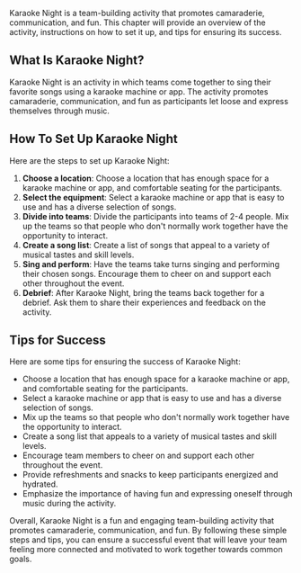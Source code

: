 
Karaoke Night is a team-building activity that promotes camaraderie, communication, and fun. This chapter will provide an overview of the activity, instructions on how to set it up, and tips for ensuring its success.

What Is Karaoke Night?
----------------------

Karaoke Night is an activity in which teams come together to sing their favorite songs using a karaoke machine or app. The activity promotes camaraderie, communication, and fun as participants let loose and express themselves through music.

How To Set Up Karaoke Night
---------------------------

Here are the steps to set up Karaoke Night:

1. **Choose a location**: Choose a location that has enough space for a karaoke machine or app, and comfortable seating for the participants.
2. **Select the equipment**: Select a karaoke machine or app that is easy to use and has a diverse selection of songs.
3. **Divide into teams**: Divide the participants into teams of 2-4 people. Mix up the teams so that people who don't normally work together have the opportunity to interact.
4. **Create a song list**: Create a list of songs that appeal to a variety of musical tastes and skill levels.
5. **Sing and perform**: Have the teams take turns singing and performing their chosen songs. Encourage them to cheer on and support each other throughout the event.
6. **Debrief**: After Karaoke Night, bring the teams back together for a debrief. Ask them to share their experiences and feedback on the activity.

Tips for Success
----------------

Here are some tips for ensuring the success of Karaoke Night:

* Choose a location that has enough space for a karaoke machine or app, and comfortable seating for the participants.
* Select a karaoke machine or app that is easy to use and has a diverse selection of songs.
* Mix up the teams so that people who don't normally work together have the opportunity to interact.
* Create a song list that appeals to a variety of musical tastes and skill levels.
* Encourage team members to cheer on and support each other throughout the event.
* Provide refreshments and snacks to keep participants energized and hydrated.
* Emphasize the importance of having fun and expressing oneself through music during the activity.

Overall, Karaoke Night is a fun and engaging team-building activity that promotes camaraderie, communication, and fun. By following these simple steps and tips, you can ensure a successful event that will leave your team feeling more connected and motivated to work together towards common goals.
